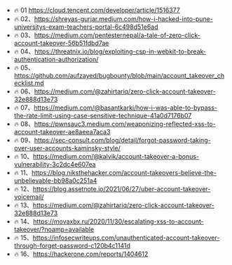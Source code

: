 - 🔥 01 https://cloud.tencent.com/developer/article/1516377
- 🔥 02、https://shreyas-gurjar.medium.com/how-i-hacked-into-pune-universitys-exam-teachers-portal-6c498d51e6ad
- 🔥 03、https://medium.com/pentesternepal/a-tale-of-zero-click-account-takeover-56b51fdbd7ae
- 🔥 04、https://threatnix.io/blog/exploiting-csp-in-webkit-to-break-authentication-authorization/
- 🔥 05、https://github.com/aufzayed/bugbounty/blob/main/account_takeover_checklist.md
- 🔥 06、https://medium.com/@zahirtariq/zero-click-account-takeover-32e888d13e73
- 🔥 07、https://medium.com/@basantkarki/how-i-was-able-to-bypass-the-rate-limit-using-case-sensitive-technique-41a0d7176b07
- 🔥 08、https://pwnsauc3.medium.com/weaponizing-reflected-xss-to-account-takeover-ae8aeea7aca3
- 🔥 09、https://sec-consult.com/blog/detail/forgot-password-taking-over-user-accounts-kaminsky-style/
- 🔥 10、https://medium.com/@kalvik/account-takeover-a-bonus-vulnerability-3c2dc4e607ea
- 🔥 11、https://blog.niksthehacker.com/account-takeovers-believe-the-unbelievable-bb98a0c251a4
- 🔥 12、https://blog.assetnote.io/2021/06/27/uber-account-takeover-voicemail/
- 🔥 13、https://medium.com/@zahirtariq/zero-click-account-takeover-32e888d13e73
- 🔥 14、https://movaxbx.ru/2020/11/30/escalating-xss-to-account-takeover/?noamp=available
- 🔥 15、https://infosecwriteups.com/unauthenticated-account-takeover-through-forget-password-c120b4c1141d
- 🔥 16、https://hackerone.com/reports/1404612
